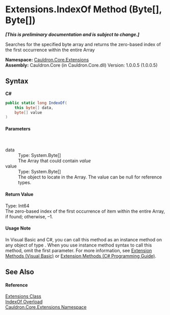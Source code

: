 # Extensions.IndexOf Method (Byte[], Byte[])
 _**\[This is preliminary documentation and is subject to change.\]**_

Searches for the specified byte array and returns the zero-based index of the first occurrence within the entire Array

**Namespace:**&nbsp;<a href="N_Cauldron_Core_Extensions">Cauldron.Core.Extensions</a><br />**Assembly:**&nbsp;Cauldron.Core (in Cauldron.Core.dll) Version: 1.0.0.5 (1.0.0.5)

## Syntax

**C#**<br />
``` C#
public static long IndexOf(
	this byte[] data,
	byte[] value
)
```


#### Parameters
&nbsp;<dl><dt>data</dt><dd>Type: System.Byte[]<br />The Array that could contain *value*</dd><dt>value</dt><dd>Type: System.Byte[]<br />The object to locate in the Array. The value can be null for reference types.</dd></dl>

#### Return Value
Type: Int64<br />The zero-based index of the first occurrence of item within the entire Array, if found; otherwise, –1.

#### Usage Note
In Visual Basic and C#, you can call this method as an instance method on any object of type . When you use instance method syntax to call this method, omit the first parameter. For more information, see <a href="http://msdn.microsoft.com/en-us/library/bb384936.aspx">Extension Methods (Visual Basic)</a> or <a href="http://msdn.microsoft.com/en-us/library/bb383977.aspx">Extension Methods (C# Programming Guide)</a>.

## See Also


#### Reference
<a href="T_Cauldron_Core_Extensions_Extensions">Extensions Class</a><br /><a href="Overload_Cauldron_Core_Extensions_Extensions_IndexOf">IndexOf Overload</a><br /><a href="N_Cauldron_Core_Extensions">Cauldron.Core.Extensions Namespace</a><br />